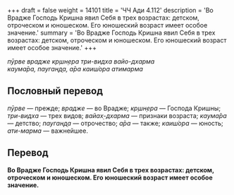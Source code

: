 +++
draft = false
weight = 14101
title = 'ЧЧ Ади 4.112'
description = 'Во Врадже Господь Кришна явил Себя в трех возрастах: детском, отроческом и юношеском. Его юношеский возраст имеет особое значение.'
summary = 'Во Врадже Господь Кришна явил Себя в трех возрастах: детском, отроческом и юношеском. Его юношеский возраст имеет особое значение.'
+++

_пӯрве врадже кр̣шн̣ера три-видха вайо-дхарма  
каума̄ра, пауган̣д̣а, а̄ра каиш́ора атимарма_

## Пословный перевод

_пӯрве_ — прежде; _врадже_ — во Врадже; _кр̣шн̣ера_ — Господа Кришны; _три_\-_видха_ — трех видов; _вайах̣_\-_дхарма_ — признаки возраста; _каума̄ра_ — детство; _пауган̣д̣а_ — отрочество; _а̄ра_ — также; _каиш́ора_ — юность; _ати_\-_марма_ — важнейшее.

## Перевод

**Во Врадже Господь Кришна явил Себя в трех возрастах: детском, отроческом и юношеском. Его юношеский возраст имеет особое значение.**
